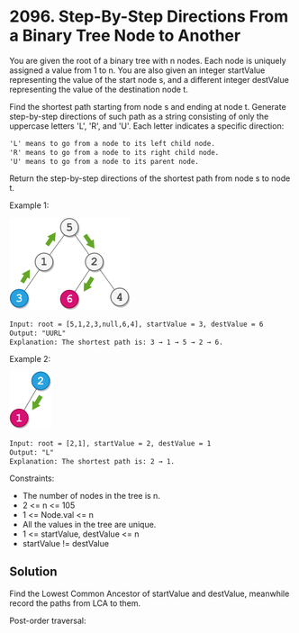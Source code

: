 # 2096. Step-By-Step Directions From a Binary Tree Node to Another
You are given the root of a binary tree with n nodes. Each node is uniquely assigned a value from 1 to n. You are also given an integer startValue representing the value of the start node s, and a different integer destValue representing the value of the destination node t.

Find the shortest path starting from node s and ending at node t. Generate step-by-step directions of such path as a string consisting of only the uppercase letters 'L', 'R', and 'U'. Each letter indicates a specific direction:

    'L' means to go from a node to its left child node.
    'R' means to go from a node to its right child node.
    'U' means to go from a node to its parent node.

Return the step-by-step directions of the shortest path from node s to node t.

Example 1:

![example 1](eg1.png "example 1")

    Input: root = [5,1,2,3,null,6,4], startValue = 3, destValue = 6
    Output: "UURL"
    Explanation: The shortest path is: 3 → 1 → 5 → 2 → 6.


Example 2:

![example 2](eg2.png "example 2")

    Input: root = [2,1], startValue = 2, destValue = 1
    Output: "L"
    Explanation: The shortest path is: 2 → 1.

Constraints:

* The number of nodes in the tree is n.
* 2 <= n <= 105
* 1 <= Node.val <= n
* All the values in the tree are unique.
* 1 <= startValue, destValue <= n
* startValue != destValue

## Solution
Find the Lowest Common Ancestor of startValue and destValue, meanwhile record the paths from LCA to them.

Post-order traversal:
